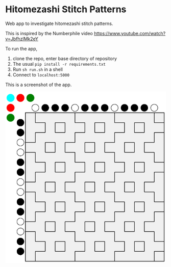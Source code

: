 # Hitomezashi Stitch Patterns
Web app to investigate hitomezashi stitch patterns.

This is inspired by the Numberphile video https://www.youtube.com/watch?v=JbfhzlMk2eY

To run the app,

1. clone the repo, enter base directory of repository
1. The usual `pip install -r requirements.txt`
1. Run `sh run.sh` in a shell
1. Connect to `localhost:5000`

This is a screenshot of the app.

![screenshot](screenshot.png "Hitomezashi")
